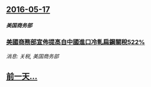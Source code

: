 ## [2016-05-17](/news/2016/05/17/index.md)

##### 美国商务部
### [美國商務部宣佈提高自中國進口冷軋扁鋼關稅522%](/news/2016/05/17/美國商務部宣佈提高自中國進口冷軋扁鋼關稅522.md)
_消息: 关税, 美国商务部_

## [前一天...](/news/2016/05/15/index.md)

